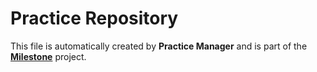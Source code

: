 # Practice Repository

This file is automatically created by <b>Practice Manager</b> and is part of the <a href="https://github.com/briansalehi/milestone.git"><b>Milestone</b></a> project.